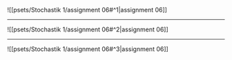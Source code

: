 ![[psets/Stochastik 1/assignment 06#^1|assignment 06]]

---

![[psets/Stochastik 1/assignment 06#^2|assignment 06]]

---

![[psets/Stochastik 1/assignment 06#^3|assignment 06]]
